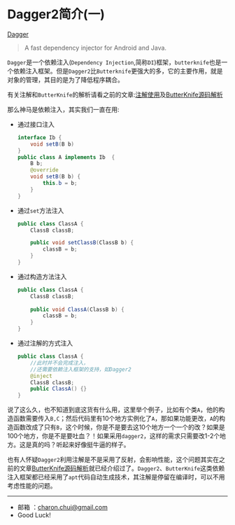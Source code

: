 Dagger2简介(一)
===

[Dagger](https://github.com/google/dagger)

> A fast dependency injector for Android and Java.

`Dagger`是一个依赖注入(`Dependency Injection`,简称`DI`)框架，`butterknife`也是一个依赖注入框架。但是`Dagger2`比`Butterknife`更强大的多，它的主要作用，就是对象的管理，其目的是为了降低程序耦合。

有关注解和`ButterKnife`的解析请看之前的文章:[注解使用](https://github.com/CharonChui/AndroidNote/blob/master/AdavancedPart/%E6%B3%A8%E8%A7%A3%E4%BD%BF%E7%94%A8.md)及[ButterKnife源码解析](https://github.com/CharonChui/AndroidNote/blob/master/SourceAnalysis/butterknife%E6%BA%90%E7%A0%81%E8%AF%A6%E8%A7%A3.md)

那么神马是依赖注入，其实我们一直在用:   

- 通过接口注入     

    ```java
    interface Ib {
    	void setB(B b)
    }
    public class A implements Ib  {
    	B b;
    	@override
    	void setB(B b) {
    		this.b = b;
    	}
    }
    ```

- 通过`set`方法注入    

    ```java
	public class ClassA {
	    ClassB classB;  

	    public void setClassB(ClassB b) {
	        classB = b;
	    }
	}
    ```

- 通过构造方法注入     

	```java
	public class ClassA {
	    ClassB classB;
	    
	    public void ClassA(ClassB b) {
	        classB = b;
	    }
	}
	```

- 通过注解的方式注入

	```java
	public class ClassA {
	    //此时并不会完成注入，
	    //还需要依赖注入框架的支持，如Dagger2
	    @inject 
	    ClassB classB;
	    public ClassA() {}
	}
	```

说了这么久，也不知道到底这货有什么用，这里举个例子，比如有个类`A`，他的构造函数需要传入`B,C`；然后代码里有10个地方实例化了`A`，那如果功能更改，`A`的构造函数改成了只有`B`，这个时候，你是不是要去这10个地方一个一个的改？如果是100个地方，你是不是要吐血？！如果采用`dagger2`，这样的需求只需要改1-2个地方。这是真的吗？听起来好像挺牛逼的样子。 


也有人怀疑`Dagger2`利用注解是不是采用了反射，会影响性能，这个问题其实在之前的文章[ButterKnife源码解析](https://github.com/CharonChui/AndroidNote/blob/master/SourceAnalysis/butterknife%E6%BA%90%E7%A0%81%E8%AF%A6%E8%A7%A3.md)就已经介绍过了。`Dagger2`、`ButterKnife`这类依赖注入框架都已经采用了`apt`代码自动生成技术，其注解是停留在编译时，可以不用考虑性能的问题。


---

- 邮箱 ：charon.chui@gmail.com  
- Good Luck! 